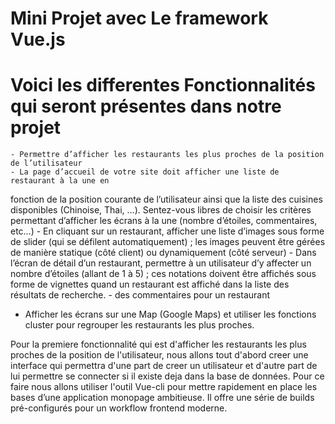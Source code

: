# Mini Projet avec Le framework Vue.js

# Voici les differentes Fonctionnalités qui seront présentes dans notre projet
    
    - Permettre d’afficher les restaurants les plus proches de la position de l’utilisateur
    - La page d’accueil de votre site doit afficher une liste de restaurant à la une en
 fonction de la position courante de l’utilisateur ainsi que la liste des cuisines
 disponibles (Chinoise, Thai, …). Sentez-vous libres de choisir les critères permettant
 d’afficher les écrans à la une (nombre d’étoiles, commentaires, etc…)
    - En cliquant sur un restaurant, afficher une liste d’images sous forme de slider (qui se
  défilent automatiquement) ; les images peuvent être gérées de manière statique
 (côté client) ou dynamiquement (côté serveur)
    - Dans l’écran de détail d’un restaurant, permettre à un utilisateur d’y affecter un
 nombre d’étoiles (allant de 1 à 5) ; ces notations doivent être affichés sous forme de
 vignettes quand un restaurant est affiché dans la liste des résultats de recherche.
    -  des commentaires pour un restaurant
   - Afficher les écrans sur une Map (Google Maps) et utiliser les fonctions cluster
 pour regrouper les restaurants les plus proches.

Pour la premiere fonctionnalité qui est d'afficher les restaurants les plus proches de la position de l'utilisateur, nous allons tout d'abord creer une interface qui permettra d'une part de creer un utilisateur et d'autre part de lui permettre se connecter si il existe deja dans la base de données. Pour ce faire nous allons utiliser l'outil Vue-cli pour mettre rapidement en place les bases d’une application monopage ambitieuse. Il offre une série de builds pré-configurés pour un workflow frontend moderne. 
